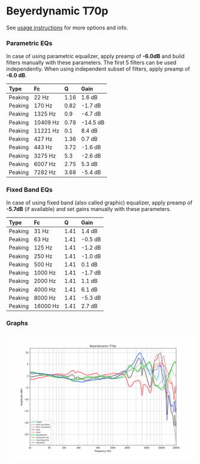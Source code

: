 # Beyerdynamic T70p
See [usage instructions](https://github.com/jaakkopasanen/AutoEq#usage) for more options and info.

### Parametric EQs
In case of using parametric equalizer, apply preamp of **-6.0dB** and build filters manually
with these parameters. The first 5 filters can be used independently.
When using independent subset of filters, apply preamp of **-6.0 dB**.

| Type    | Fc       |    Q | Gain     |
|:--------|:---------|:-----|:---------|
| Peaking | 22 Hz    | 1.16 | 1.6 dB   |
| Peaking | 170 Hz   | 0.82 | -1.7 dB  |
| Peaking | 1325 Hz  | 0.9  | -4.7 dB  |
| Peaking | 10409 Hz | 0.78 | -14.5 dB |
| Peaking | 11221 Hz | 0.1  | 8.4 dB   |
| Peaking | 427 Hz   | 1.36 | 0.7 dB   |
| Peaking | 443 Hz   | 3.72 | -1.6 dB  |
| Peaking | 3275 Hz  | 5.3  | -2.6 dB  |
| Peaking | 6007 Hz  | 2.75 | 5.3 dB   |
| Peaking | 7282 Hz  | 3.68 | -5.4 dB  |

### Fixed Band EQs
In case of using fixed band (also called graphic) equalizer, apply preamp of **-5.7dB**
(if available) and set gains manually with these parameters.

| Type    | Fc       |    Q | Gain    |
|:--------|:---------|:-----|:--------|
| Peaking | 31 Hz    | 1.41 | 1.4 dB  |
| Peaking | 63 Hz    | 1.41 | -0.5 dB |
| Peaking | 125 Hz   | 1.41 | -1.2 dB |
| Peaking | 250 Hz   | 1.41 | -1.0 dB |
| Peaking | 500 Hz   | 1.41 | 0.1 dB  |
| Peaking | 1000 Hz  | 1.41 | -1.7 dB |
| Peaking | 2000 Hz  | 1.41 | 1.1 dB  |
| Peaking | 4000 Hz  | 1.41 | 6.1 dB  |
| Peaking | 8000 Hz  | 1.41 | -5.3 dB |
| Peaking | 16000 Hz | 1.41 | 2.7 dB  |

### Graphs
![](./Beyerdynamic%20T70p.png)